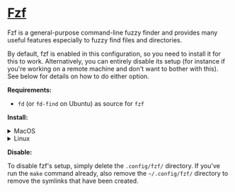 # [Fzf](https://github.com/junegunn/fzf)

Fzf is a general-purpose command-line fuzzy finder and provides many useful features especially to
fuzzy find files and directories.

By default, fzf is enabled in this configuration, so you need to install it for this to work.
Alternatively, you can entirely disable its setup (for instance if you're working on a remote
machine and don't want to bother with this). See below for details on how to do either option.

**Requirements:**

- `fd` (or `fd-find` on Ubuntu) as source for `fzf`

**Install:**

<details>
<summary>MacOS</summary>

```shell
brew install fzf
# for additional auto-completion & key bindings features
$(brew --prefix)/opt/fzf/install
```

</details>
<details>
<summary>Linux</summary>

```shell
apt install fzf
```

</details>

**Disable:**

To disable fzf's setup, simply delete the `.config/fzf/` directory. If you've run the `make` command
already, also remove the `~/.config/fzf/` directory to remove the symlinks that have been created.
